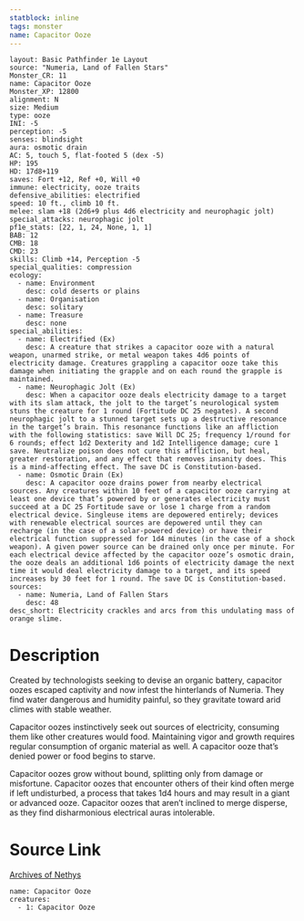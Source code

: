 ```yaml
---
statblock: inline
tags: monster
name: Capacitor Ooze
---
```

```statblock
layout: Basic Pathfinder 1e Layout
source: "Numeria, Land of Fallen Stars"
Monster_CR: 11
name: Capacitor Ooze
Monster_XP: 12800
alignment: N
size: Medium
type: ooze
INI: -5
perception: -5
senses: blindsight
aura: osmotic drain
AC: 5, touch 5, flat-footed 5 (dex -5)
HP: 195
HD: 17d8+119
saves: Fort +12, Ref +0, Will +0
immune: electricity, ooze traits
defensive_abilities: electrified
speed: 10 ft., climb 10 ft.
melee: slam +18 (2d6+9 plus 4d6 electricity and neurophagic jolt)
special_attacks: neurophagic jolt
pf1e_stats: [22, 1, 24, None, 1, 1]
BAB: 12
CMB: 18
CMD: 23
skills: Climb +14, Perception -5
special_qualities: compression
ecology:
  - name: Environment
    desc: cold deserts or plains
  - name: Organisation
    desc: solitary
  - name: Treasure
    desc: none
special_abilities:
  - name: Electrified (Ex)
    desc: A creature that strikes a capacitor ooze with a natural weapon, unarmed strike, or metal weapon takes 4d6 points of electricity damage. Creatures grappling a capacitor ooze take this damage when initiating the grapple and on each round the grapple is maintained.
  - name: Neurophagic Jolt (Ex)
    desc: When a capacitor ooze deals electricity damage to a target with its slam attack, the jolt to the target’s neurological system stuns the creature for 1 round (Fortitude DC 25 negates). A second neurophagic jolt to a stunned target sets up a destructive resonance in the target’s brain. This resonance functions like an affliction with the following statistics: save Will DC 25; frequency 1/round for 6 rounds; effect 1d2 Dexterity and 1d2 Intelligence damage; cure 1 save. Neutralize poison does not cure this affliction, but heal, greater restoration, and any effect that removes insanity does. This is a mind-affecting effect. The save DC is Constitution-based.
  - name: Osmotic Drain (Ex)
    desc: A capacitor ooze drains power from nearby electrical sources. Any creatures within 10 feet of a capacitor ooze carrying at least one device that’s powered by or generates electricity must succeed at a DC 25 Fortitude save or lose 1 charge from a random electrical device. Singleuse items are depowered entirely; devices with renewable electrical sources are depowered until they can recharge (in the case of a solar-powered device) or have their electrical function suppressed for 1d4 minutes (in the case of a shock weapon). A given power source can be drained only once per minute. For each electrical device affected by the capacitor ooze’s osmotic drain, the ooze deals an additional 1d6 points of electricity damage the next time it would deal electricity damage to a target, and its speed increases by 30 feet for 1 round. The save DC is Constitution-based.
sources:
  - name: Numeria, Land of Fallen Stars
    desc: 48
desc_short: Electricity crackles and arcs from this undulating mass of orange slime.
```
# Description
Created by technologists seeking to devise an organic battery, capacitor oozes escaped captivity and now infest the hinterlands of Numeria. They find water dangerous and humidity painful, so they gravitate toward arid climes with stable weather.

Capacitor oozes instinctively seek out sources of electricity, consuming them like other creatures would food. Maintaining vigor and growth requires regular consumption of organic material as well. A capacitor ooze that’s denied power or food begins to starve.

Capacitor oozes grow without bound, splitting only from damage or misfortune. Capacitor oozes that encounter others of their kind often merge if left undisturbed, a process that takes 1d4 hours and may result in a giant or advanced ooze. Capacitor oozes that aren’t inclined to merge disperse, as they find disharmonious electrical auras intolerable.
# Source Link
[Archives of Nethys](https://aonprd.com/MonsterDisplay.aspx?ItemName=Capacitor%20Ooze)
```encounter-table
name: Capacitor Ooze
creatures:
  - 1: Capacitor Ooze
```
